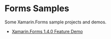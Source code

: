 # Forms Samples

Some Xamarin.Forms sample projects and demos.

- [Xamarin.Forms 1.4.0 Feature Demo](https://github.com/chrisriesgo/Forms-Samples/tree/master/SampleProjects/DemoForms140)

